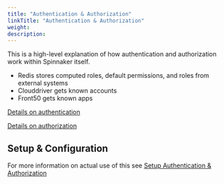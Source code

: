 ```yaml
---
title: "Authentication & Authorization"
linkTitle: "Authentication & Authorization"
weight: 
description: 
---
```




This is a high-level explanation of how authentication and authorization work within Spinnaker itself.  


- Redis stores computed roles, default permissions, and roles from external systems
- Clouddriver gets known accounts
- Front50 gets known apps

[Details on authentication](./authentication/)

[Details on authorization](./authorization/)



## Setup & Configuration

For more information on actual use of this see [Setup Authentication & Authorization](/setup/security/)
